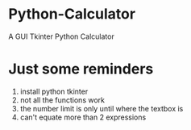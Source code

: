 # Python-Calculator
A GUI Tkinter Python Calculator

# Just some reminders
1. install python tkinter
2. not all the functions work 
3. the number limit is only until where the textbox is
4. can't equate more than 2 expressions
